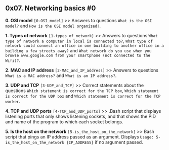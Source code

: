 ## 0x07. Networking basics #0

**0. OSI model** `[0-OSI_model]` >> Answers to questions `What is the OSI model?` and `How is the OSI model organized?`.

**1. Types of network** `[1-types_of_network]` >> Answers to questions `What type of network a computer in local is connected to?`, `What type of network could connect an office in one building to another office in a building a few streets away?` and `What network do you use when you browse www.google.com from your smartphone (not connected to the Wifi)?`.

**2. MAC and IP address** `[2-MAC_and_IP_address]` >> Answers to questions `What is a MAC address?` and `What is an IP address?`.

**3. UDP and TCP** `[3-UDP_and_TCP]` >> Correct statements about the questions `Which statement is correct for the TCP box`, `Which statement is correct for the UDP box` and `Which statement is correct for the TCP worker`.

**4. TCP and UDP ports** `[4-TCP_and_UDP_ports]` >> .Bash script that displays listening ports that only shows listening sockets, and that shows the PID and name of the program to which each socket belongs.

**5. Is the host on the network** `[5-is_the_host_on_the_network]` >> Bash script that pings an IP address passed as an argument. Displays `Usage: 5-is_the_host_on_the_network {IP_ADDRESS}` if no argument passed.
